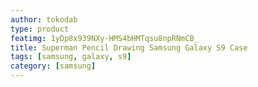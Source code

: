 ```yaml
---
author: tokodab
type: product
featimg: 1yDp8x939NXy-HMS4bHMTqsu8npRNmCB_
title: Superman Pencil Drawing Samsung Galaxy S9 Case
tags: [samsung, galaxy, s9]
category: [samsung]
---
```

